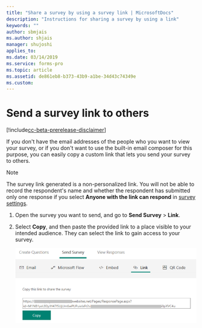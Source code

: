 ```yaml
---
title: "Share a survey by using a survey link | MicrosoftDocs"
description: "Instructions for sharing a survey by using a link"
keywords: ""
author: sbmjais
ms.author: shjais
manager: shujoshi
applies_to: 
ms.date: 03/14/2019
ms.service: forms-pro
ms.topic: article
ms.assetid: de861eb8-b373-43b9-a1be-34d43c74349e
ms.custom: 
---
```


# Send a survey link to others

[!include[cc-beta-prerelease-disclaimer](includes/cc-beta-prerelease-disclaimer.md)]

If you don't have the email addresses of the people who you want to view your survey, or if you don't want to use the built-in email composer for this purpose, you can easily copy a custom link that lets you send your survey to others.

> [!NOTE]
> The survey link generated is a non-personalized link. You will not be able to record the respondent's name and whether the respondent has submitted only one response if you select **Anyone with the link can respond** in [survey settings](invite-settings.md).

1.  Open the survey you want to send, and go to **Send Survey** &gt; **Link**.

2.  Select **Copy**, and then paste the provided link to a place visible to your intended audience. They can select the link to gain access to your survey.

    ![get the survey link for sharing](media/survey-link.png "Get the survey link for sharing")  

